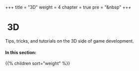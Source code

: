 +++
title = "3D"
weight = 4
chapter = true
pre = "<i class='fas fa-cube fa-fw'></i>&nbsp"
+++

# <i class='fas fa-cube'></i>&nbsp;3D

Tips, tricks, and tutorials on the 3D side of game development.

<!-- For a gentle introduction to working in 3D, see: [Intro to 3D](/godot_recipes/3.x/g101/3d/) -->

#### In this section:

{{% children  sort="weight" %}}
